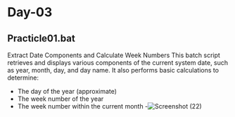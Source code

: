 # Day-03

## Practicle01.bat
Extract Date Components and Calculate Week Numbers
This batch script retrieves and displays various components of the current system date, such as year, month, day, and day name. It also performs basic calculations to determine:

- The day of the year (approximate)
- The week number of the year
- The week number within the current month
-![Screenshot (22)](https://github.com/user-attachments/assets/d318ab5e-d841-4eb7-851b-2480c30e9168)
